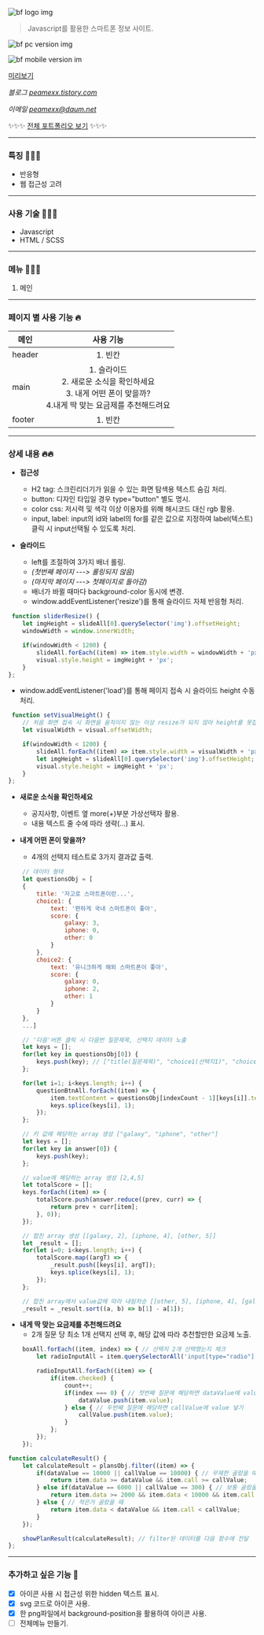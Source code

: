 ![bf logo img](https://user-images.githubusercontent.com/38338103/109740606-e2b79300-7c0e-11eb-9bc1-ff047410d28e.jpg)

> Javascript를 활용한 스마트폰 정보 사이트.
 
 
![bf pc version img](https://user-images.githubusercontent.com/38338103/109740659-f82cbd00-7c0e-11eb-99bc-9786bcafad92.jpg)

![bf mobile version im](https://user-images.githubusercontent.com/38338103/110229922-3ba96300-7f50-11eb-9a98-9c91fb71599b.jpg)


[미리보기](https://peamexx.github.io/bf/)

*블로그 [peamexx.tistory.com](http://peamexx.tistory.com)*

*이메일 peamexx@daum.net*

✨✨✨
[전체 포트폴리오 보기](https://peamexx.github.io/me/)
✨✨✨

___

### 특징 🧚🏻‍♀️
- 반응형
- 웹 접근성 고려
___

### 사용 기술 🤸🤸‍♂️
- Javascript
- HTML / SCSS
___

### 메뉴 👩🏻‍💻
1. 메인

___

### 페이지 별 사용 기능 🔥
| 메인  | 사용 기능 |
| ------------- |:-------------:|
| header      | 1. 빈칸     |
| main      | 1. 슬라이드<br /> 2. 새로운 소식을 확인하세요<br /> 3. 내게 어떤 폰이 맞을까?<br /> 4.내게 딱 맞는 요금제를 추천해드려요     |
| footer      | 1. 빈칸 |

___

### 상세 내용 🔥🔥

- **접근성**
    - H2 tag: 스크린리더기가 읽을 수 있는 화면 탐색용 텍스트 숨김 처리.
    - button: 디자인 타입일 경우 type="button" 별도 명시.
    - color css: 저시력 및 색각 이상 이용자를 위해 해시코드 대신 rgb 활용.
    - input, label: input의 id와 label의 for를 같은 값으로 지정하여 label(텍스트)클릭 시 input선택될 수 있도록 처리.

- **슬라이드**
    - left를 조절하여 3가지 배너 롤링.
    - *(첫번째 페이지 ---> 롤링되지 않음)*
    - *(마지막 페이지 ---> 첫페이지로 돌아감)*
    - 배너가 바뀔 때마다 background-color 동시에 변경.
    - window.addEventListener('resize')를 통해 슬라이드 자체 반응형 처리.
~~~ js
 function sliderResize() {
    let imgHeight = slideAll[0].querySelector('img').offsetHeight;
    windowWidth = window.innerWidth;

    if(windowWidth < 1200) {
        slideAll.forEach((item) => item.style.width = windowWidth + 'px');
        visual.style.height = imgHeight + 'px';
    }
};
~~~

   - window.addEventListener('load')를 통해 페이지 접속 시 슬라이드 height 수동 처리.
~~~ js
 function setVisualHeight() {
    // 처음 화면 접속 시 화면을 움직이지 않는 이상 resize가 되지 않아 height를 못잡음
    let visualWidth = visual.offsetWidth;

    if(windowWidth < 1200) {
        slideAll.forEach((item) => item.style.width = visualWidth + 'px'); // visual width만큼 img width 수동 변경
        let imgHeight = slideAll[0].querySelector('img').offsetHeight; // width가 변경되면서 바뀐 height 기록
        visual.style.height = imgHeight + 'px';
    }
};
~~~

- **새로운 소식을 확인하세요** 
    - 공지사항, 이벤트 옆 more(+)부분 가상선택자 활용.
    - 내용 텍스트 줄 수에 따라 생략(...) 표시.

- **내게 어떤 폰이 맞을까?**
    - 4개의 선택지 테스트로 3가지 결과값 출력.
``` js
    // 데이터 형태
    let questionsObj = [
    {
        title: '자고로 스마트폰이란...',
        choice1: {
            text: '편하게 국내 스마트폰이 좋아',
            score: {
                galaxy: 3,
                iphone: 0,
                other: 0
            }
        },
        choice2: {
            text: '유니크하게 해외 스마트폰이 좋아',
            score: {
                galaxy: 0,
                iphone: 2,
                other: 1
            }
        }
    },
    ...]
```

``` js
    // '다음'버튼 클릭 시 다음번 질문제목, 선택지 데이터 노출
    let keys = [];
    for(let key in questionsObj[0]) {
        keys.push(key); // ["title(질문제목)", "choice1(선택지1)", "choice2(선택지2)"]
    };

    for(let i=1; i<keys.length; i++) {
        questionBtnAll.forEach((item) => {
            item.textContent = questionsObj[indexCount - 1][keys[i]].text;
            keys.splice(keys[i], 1);
        });
    };
```

``` js
    // 키 값에 해당하는 array 생성 ["galaxy", "iphone", "other"]
    let keys = []; 
    for(let key in answer[0]) {
        keys.push(key);
    };

    // value에 해당하는 array 생성 [2,4,5]
    let totalScore = [];
    keys.forEach((item) => {
        totalScore.push(answer.reduce((prev, curr) => {
            return prev + curr[item];
        }, 0));
    });

    // 합친 array 생성 [[galaxy, 2], [iphone, 4], [other, 5]]
    let _result = [];
    for(let i=0; i<keys.length; i++) {
        totalScore.map((argT) => {
            _result.push([keys[i], argT]);
            keys.splice(keys[i], 1);
        });
    };

    // 합친 array에서 value값에 따라 내림차순 [[other, 5], [iphone, 4], [galaxy, 2]
    _result = _result.sort((a, b) => b[1] - a[1]);
```                           

- **내게 딱 맞는 요금제를 추천해드려요**
    - 2개 질문 당 최소 1개 선택지 선택 후, 해당 값에 따라 추천할만한 요금제 노출.
``` js
    boxAll.forEach((item, index) => { // 선택지 2개 선택했는지 체크
        let radioInputAll = item.querySelectorAll('input[type="radio"]');

        radioInputAll.forEach((item) => {
            if(item.checked) {
                count++;
                if(index === 0) { // 첫번째 질문에 해당하면 dataValue에 value 넣기
                    dataValue.push(item.value);
                } else { // 두번째 질문에 해당하면 callValue에 value 넣기
                    callValue.push(item.value);
                }
            };
        });
    });
```

``` js
function calculateResult() {
    let calculateResult = plansObj.filter((item) => {
        if(dataValue == 10000 || callValue == 10000) { // 무제한 골랐을 때
            return item.data >= dataValue && item.call >= callValue;
        } else if(dataValue == 6000 || callValue == 300) { // 보통 골랐을 때
            return item.data >= 2000 && item.data < 10000 && item.call >= 100 && item.call < 10000; // 무제한 요금제는 제외
        } else { // 적은거 골랐을 때
            return item.data < dataValue && item.call < callValue;
        }
    });

    showPlanResult(calculateResult); // filter된 데이터를 다음 함수에 전달
};

```
___

### 추가하고 싶은 기능 👀
- [X] 아이콘 사용 시 접근성 위한 hidden 텍스트 표시.
- [X] svg 코드로 아이콘 사용.
- [X] 한 png파일에서 background-position을 활용하여 아이콘 사용.
- [ ] 전체메뉴 만들기.
